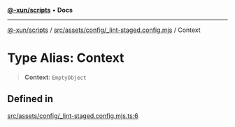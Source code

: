 [**@-xun/scripts**](../../../../../README.md) • **Docs**

***

[@-xun/scripts](../../../../../README.md) / [src/assets/config/\_lint-staged.config.mjs](../README.md) / Context

# Type Alias: Context

> **Context**: `EmptyObject`

## Defined in

[src/assets/config/\_lint-staged.config.mjs.ts:6](https://github.com/Xunnamius/xscripts/blob/ca4900adafe61fe400aec55151e46f5130a666a6/src/assets/config/_lint-staged.config.mjs.ts#L6)
